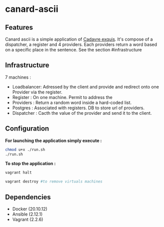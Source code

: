 # canard-ascii

## Features
Canard ascii is a simple application of [Cadavre exquis](https://fr.wikipedia.org/wiki/Cadavre_exquis). It's compose of a dispatcher, a register and 4 providers. Each providers return a word based on a specific place in the sentence. See the section #infrastructure


## Infrastructure

7 machines : 
- Loadbalancer: Adressed by the client and provide and redirect onto one Provider via the register.
- Register : On one machine. Permit to address the 
- Providers : Return a random word inside a hard-coded list.
- Postgres : Associated with registers. DB to store url of providers. 
- Dispatcher : Cacth the value of the provider and send it to the client.

## Configuration
 
**For launching the application simply execute :**

```bash
chmod u+x ./run.sh
./run.sh 
```

**To stop the application :**
```bash
vagrant halt

vagrant destroy #to remove virtuals machines 
```
## Dependencies
- Docker (20.10.12)
- Ansible (2.12.1)
- Vagrant (2.2.6)